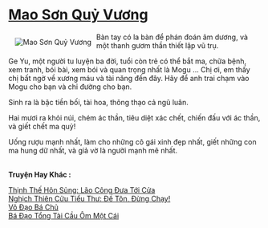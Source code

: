 <a href="https://truyenwiki.net/mao-son-quy-vuong.35520/" title="Mao Sơn Quỷ Vương"><h1>Mao Sơn Quỷ Vương</h1></a><div style="display:table"><img align="right" style="float: left; padding: 10px;" src="https://truyenwiki.net/a/img/str/src/35520.jpg" alt="Mao Sơn Quỷ Vương">Bàn tay có la bàn để phán đoán âm dương, và một thanh gươm thần thiết lập vũ trụ.<p></p> Ge Yu, một người tu luyện ba đời, tuổi còn trẻ có thể bắt ma, chữa bệnh, xem tranh, bói bài, xem bói và quan trọng nhất là Mogu ... Chị ơi, em thấy chị bất ngờ về xương máu và tài năng đến đây. Hãy để anh trai chạm vào Mogu cho bạn và chỉ đường cho bạn.<p></p> Sinh ra là bậc tiền bối, tài hoa, thông thạo cả ngũ luân.<p></p> Hai mươi ra khỏi núi, chém ác thần, tiêu diệt xác chết, chiến đấu với ác thần, và giết chết ma quỷ!<p></p> Uống rượu mạnh nhất, làm cho những cô gái xinh đẹp nhất, giết những con ma hung dữ nhất, và giả vờ là người mạnh mẽ nhất.</div><p><br><b>Truyện Hay Khác :</b></p><a href="https://truyenwiki.net/thinh-the-hon-sung-lao-cong-dua-toi-cua.36768/" alt="Thịnh Thế Hôn Sủng: Lão Công Đưa Tới Cửa">Thịnh Thế Hôn Sủng: Lão Công Đưa Tới Cửa</a><br/><a href="https://github.com/nownovels/wikidich/tree/master/truyenhay/35267" alt="Nghịch Thiên Cửu Tiểu Thư: Đế Tôn, Đừng Chạy!">Nghịch Thiên Cửu Tiểu Thư: Đế Tôn, Đừng Chạy!</a><br/><a href="https://github.com/nownovels/wikidich/tree/master/truyenhay/35467" alt="Võ Đạo Bá Chủ">Võ Đạo Bá Chủ</a><br/><a href="https://sangtacviet.wordpress.com/2020/10/22/ba-dao-tong-tai-cau-om-mot-cai/" alt="Bá Đạo Tổng Tài Cầu Ôm Một Cái">Bá Đạo Tổng Tài Cầu Ôm Một Cái</a><br/>